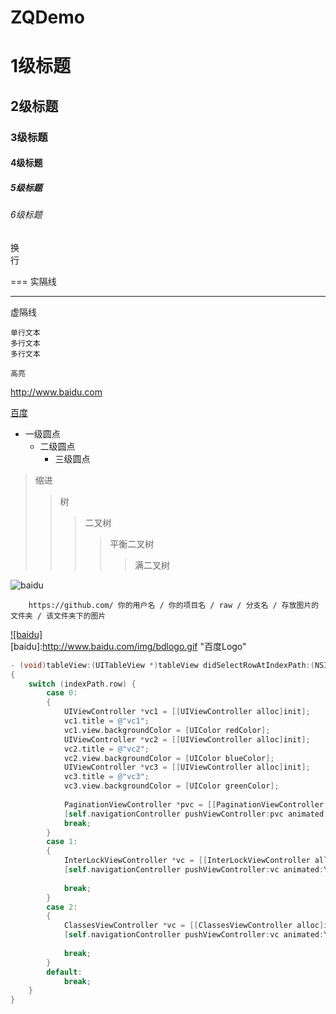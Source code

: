 # ZQDemo

# 1级标题
## 2级标题
### 3级标题
#### 4级标题
##### 5级标题
###### 6级标题

换<br>行

===
实隔线

---
虚隔线

    单行文本
    多行文本
    多行文本

`高亮`

http://www.baidu.com

[百度](http://www.baidu.com "悬停显示")

* 一级圆点
    * 二级圆点 
        * 三级圆点

>缩进
>>树
>>>二叉树
>>>>平衡二叉树
>>>>>满二叉树

![baidu](http://www.baidu.com/img/bdlogo.gif "百度logo")

        https://github.com/ 你的用户名 / 你的项目名 / raw / 分支名 / 存放图片的文件夹 / 该文件夹下的图片

[![baidu]](http://baidu.com)  
[baidu]:http://www.baidu.com/img/bdlogo.gif "百度Logo" 

```objective-c
- (void)tableView:(UITableView *)tableView didSelectRowAtIndexPath:(NSIndexPath *)indexPath
{
    switch (indexPath.row) {
        case 0:
        {
            UIViewController *vc1 = [[UIViewController alloc]init];
            vc1.title = @"vc1";
            vc1.view.backgroundColor = [UIColor redColor];
            UIViewController *vc2 = [[UIViewController alloc]init];
            vc2.title = @"vc2";
            vc2.view.backgroundColor = [UIColor blueColor];
            UIViewController *vc3 = [[UIViewController alloc]init];
            vc3.title = @"vc3";
            vc3.view.backgroundColor = [UIColor greenColor];
            
            PaginationViewController *pvc = [[PaginationViewController alloc]initWithChildControllers:@[vc1, vc2, vc3]];
            [self.navigationController pushViewController:pvc animated:YES];
            break;
        }
        case 1:
        {
            InterLockViewController *vc = [[InterLockViewController alloc]init];
            [self.navigationController pushViewController:vc animated:YES];
            
            break;
        }
        case 2:
        {
            ClassesViewController *vc = [[ClassesViewController alloc]init];
            [self.navigationController pushViewController:vc animated:YES];
            
            break;
        }
        default:
            break;
    }
}
```

